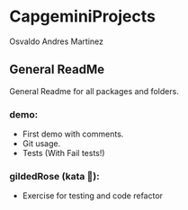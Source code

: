 # CapgeminiProjects

Osvaldo Andres Martinez

## General ReadMe

General Readme for all packages and folders.

### demo:

- First demo with comments.
- Git usage.
- Tests (With Fail tests!)

### gildedRose (kata :martial_arts_uniform:):

- Exercise for testing and code refactor
